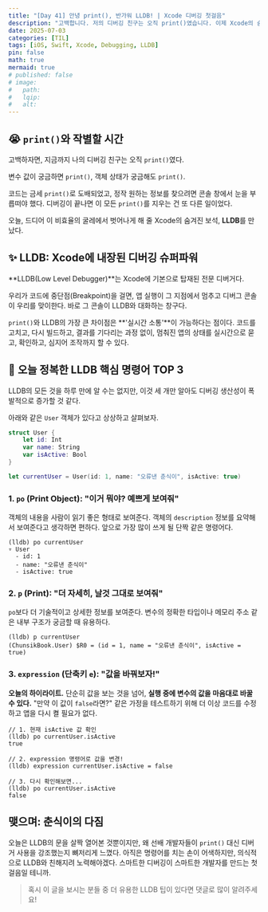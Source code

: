 ```yaml
---
title: "[Day 41] 안녕 print(), 반가워 LLDB! | Xcode 디버깅 첫걸음"
description: "고백합니다. 저의 디버깅 친구는 오직 print()였습니다. 이제 Xcode의 숨겨진 보석, LLDB를 만나 디버깅의 신세계를 경험한 후기를 공유합니다."
date: 2025-07-03
categories: [TIL]
tags: [iOS, Swift, Xcode, Debugging, LLDB]
pin: false
math: true
mermaid: true
# published: false
# image:
#   path:
#   lqip: 
#   alt: 
---
```


## 😭 `print()`와 작별할 시간

고백하자면, 지금까지 나의 디버깅 친구는 오직 `print()`였다. 

변수 값이 궁금하면 `print()`, 객체 상태가 궁금해도 `print()`. 

코드는 금세 `print()`로 도배되었고, 정작 원하는 정보를 찾으려면 콘솔 창에서 눈을 부릅떠야 했다. 디버깅이 끝나면 이 모든 `print()`를 지우는 건 또 다른 일이었다.

오늘, 드디어 이 비효율의 굴레에서 벗어나게 해 줄 Xcode의 숨겨진 보석, **LLDB**를 만났다.

## ✨ LLDB: Xcode에 내장된 디버깅 슈퍼파워

**LLDB(Low Level Debugger)**는 Xcode에 기본으로 탑재된 전문 디버거다. 

우리가 코드에 중단점(Breakpoint)을 걸면, 앱 실행이 그 지점에서 멈추고 디버그 콘솔이 우리를 맞이한다. 바로 그 콘솔이 LLDB와 대화하는 창구다.

`print()`와 LLDB의 가장 큰 차이점은 **'실시간 소통'**이 가능하다는 점이다. 코드를 고치고, 다시 빌드하고, 결과를 기다리는 과정 없이, 멈춰진 앱의 상태를 실시간으로 묻고, 확인하고, 심지어 조작까지 할 수 있다.

## 🚀 오늘 정복한 LLDB 핵심 명령어 TOP 3

LLDB의 모든 것을 하루 만에 알 수는 없지만, 이것 세 개만 알아도 디버깅 생산성이 폭발적으로 증가할 것 같다.

아래와 같은 `User` 객체가 있다고 상상하고 살펴보자.

```swift
struct User {
    let id: Int
    var name: String
    var isActive: Bool
}

let currentUser = User(id: 1, name: "오류낸 춘식이", isActive: true)
```

### 1. `po` (Print Object): "이거 뭐야? 예쁘게 보여줘"

객체의 내용을 사람이 읽기 좋은 형태로 보여준다. 객체의 `description` 정보를 요약해서 보여준다고 생각하면 편하다. 앞으로 가장 많이 쓰게 될 단짝 같은 명령어다.

```lldb
(lldb) po currentUser
▿ User
  - id: 1
  - name: "오류낸 춘식이"
  - isActive: true
```

### 2. `p` (Print): "더 자세히, 날것 그대로 보여줘"

`po`보다 더 기술적이고 상세한 정보를 보여준다. 변수의 정확한 타입이나 메모리 주소 같은 내부 구조가 궁금할 때 유용하다.

```lldb
(lldb) p currentUser
(ChunsikBook.User) $R0 = (id = 1, name = "오류낸 춘식이", isActive = true)
```

### 3. `expression` (단축키 `e`): "값을 바꿔보자!"

**오늘의 하이라이트.** 단순히 값을 보는 것을 넘어, **실행 중에 변수의 값을 마음대로 바꿀 수 있다.** "만약 이 값이 `false`라면?" 같은 가정을 테스트하기 위해 더 이상 코드를 수정하고 앱을 다시 켤 필요가 없다.

```lldb
// 1. 현재 isActive 값 확인
(lldb) po currentUser.isActive
true

// 2. expression 명령어로 값을 변경!
(lldb) expression currentUser.isActive = false

// 3. 다시 확인해보면...
(lldb) po currentUser.isActive
false
```

## 맺으며: 춘식이의 다짐

오늘은 LLDB의 문을 살짝 열어본 것뿐이지만, 왜 선배 개발자들이 `print()` 대신 디버거 사용을 강조했는지 뼈저리게 느꼈다. 아직은 명령어를 치는 손이 어색하지만, 의식적으로 LLDB와 친해지려 노력해야겠다. 스마트한 디버깅이 스마트한 개발자를 만드는 첫걸음일 테니까.

> 혹시 이 글을 보시는 분들 중 더 유용한 LLDB 팁이 있다면 댓글로 많이 알려주세요!